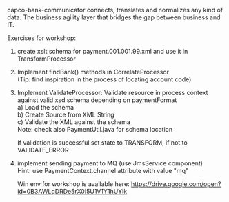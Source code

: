 
capco-bank-communicator connects, translates and normalizes any kind of data. The business agility layer that bridges the gap between business and IT. 

Exercises for workshop:

1. create xslt schema for payment.001.001.99.xml and
    use it in TransformProcessor
 
2. Implement findBank() methods in CorrelateProcessor<br> 
    (Tip: find inspiration in the process of locating account code)

3. Implement ValidateProcessor:
    Validate resource in process context against valid xsd schema depending on paymentFormat<br>
    a) Load the schema<br>
    b) Create Source from XML String<br>
    c) Validate the XML against the schema<br>
    Note: check also PaymentUtil.java for schema location

    If validation is successful set state to TRANSFORM, if not to VALIDATE_ERROR
    
4. implement sending payment to MQ (use JmsService component)<br>
   Hint: use PaymentContext.channel attribute with value "mq"
   
   
   
   
   
   Win env for workshop is available here: https://drive.google.com/open?id=0B3AWLqDRDe5rX0I5U1V1Y1hUYlk
